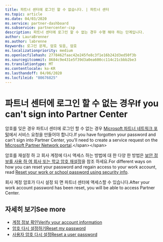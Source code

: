 ```yaml
---
title: 파트너 센터에 로그인 할 수 없습니다. | 파트너 센터
ms.topic: article
ms.date: 04/03/2020
ms.service: partner-dashboard
ms.subservice: partnercenter-csp
description: 파트너 센터에 로그인 할 수 없는 경우 수행 해야 하는 단계입니다.
author: LauraBrenner
ms.author: labrenne
Keywords: 로그인 문제, 암호 잊음, 암호
ms.localizationpriority: medium
ms.openlocfilehash: 2778462faac42e245fe8c3f1e16b242d3ed50f3b
ms.sourcegitcommit: 8684c9e431e5f39d3a0ea600cc114c21cbbb2be3
ms.translationtype: MT
ms.contentlocale: ko-KR
ms.lasthandoff: 04/06/2020
ms.locfileid: "80676825"
---
```

# <a name="if-you-cant-sign-into-partner-center"></a><span data-ttu-id="67db3-104">파트너 센터에 로그인 할 수 없는 경우</span><span class="sxs-lookup"><span data-stu-id="67db3-104">If you can't sign into Partner Center</span></span>

<span data-ttu-id="67db3-105">암호를 잊은 경우 파트너 센터에 로그인 할 수 없는 경우 [Microsoft 파트너 네트워크 포털](https://docs.microsoft.com/microsoft-365/admin/contact-support-for-business-products?view=o365-worldwide&tabs=phone#ID0EAADAAA=Phone_support_)에서 서비스 요청을 만들어야 합니다.</span><span class="sxs-lookup"><span data-stu-id="67db3-105">If you have forgotten your password and can't sign into Partner Center, you'll need to create a service request on the [Microsoft Partner Network portal](https://docs.microsoft.com/microsoft-365/admin/contact-support-for-business-products?view=o365-worldwide&tabs=phone#ID0EAADAAA=Phone_support_).</span></span> 

<span data-ttu-id="67db3-106">암호를 재설정 하 고 회사 계정에 다시 액세스 하는 방법에 대 한 다양 한 방법은 [보안 정보를 사용 하 여 회사 또는 학교 암호 재설정](https://docs.microsoft.com/azure/active-directory/user-help/active-directory-passwords-update-your-own-password#how-to-change-your-password)을 참조 하세요.</span><span class="sxs-lookup"><span data-stu-id="67db3-106">For different ways on how you can reset your password and regain access to your work account, read [Reset your work or school password using security info](https://docs.microsoft.com/azure/active-directory/user-help/active-directory-passwords-update-your-own-password#how-to-change-your-password).</span></span>

<span data-ttu-id="67db3-107">회사 계정 암호가 다시 설정 되 면 파트너 센터에 액세스할 수 있습니다.</span><span class="sxs-lookup"><span data-stu-id="67db3-107">After your work account password has been reset, you will be able to access Partner Center.</span></span> 

## <a name="see-more"></a><span data-ttu-id="67db3-108">자세히 보기</span><span class="sxs-lookup"><span data-stu-id="67db3-108">See more</span></span>

- [<span data-ttu-id="67db3-109">계정 정보 확인</span><span class="sxs-lookup"><span data-stu-id="67db3-109">Verify your account information</span></span>](verification-responses.md)
- [<span data-ttu-id="67db3-110">암호 다시 설정하기</span><span class="sxs-lookup"><span data-stu-id="67db3-110">Reset my password</span></span>](reset-my-pasword.md)
- [<span data-ttu-id="67db3-111">사용자 암호 다시 설정</span><span class="sxs-lookup"><span data-stu-id="67db3-111">Reset a user password</span></span>](reset-a-user-password.md)

